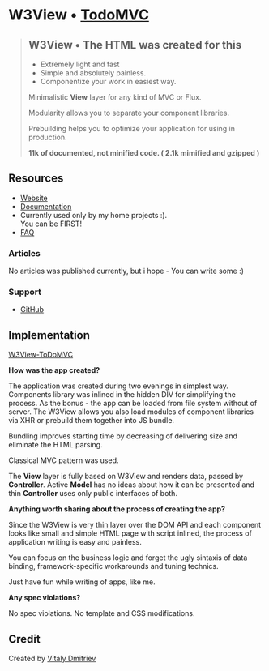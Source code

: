 # W3View • [TodoMVC](http://todomvc.com)

> ## W3View • The HTML was created for this
> - Extremely light and fast
> - Simple and absolutely painless.
> - Componentize your work in easiest way.
> 
> Minimalistic **View** layer for any kind of MVC or Flux. 
> 
> Modularity allows you to separate your component libraries.
>
> Prebuilding helps you to optimize your application for using in production.
>    
> **11k  of documented, not minified code. ( 2.1k mimified and gzipped )**
>

## Resources

- [Website](https://github.com/vitalydmitriev1970/W3View)
- [Documentation](https://github.com/vitalydmitriev1970/W3View/blob/master/api-doc.md)
- Currently used only by my home projects :). 
<br>You can be FIRST!
- [FAQ](https://github.com/vitalydmitriev1970/W3View/blob/master/howto.md)

### Articles

No articles was published currently, 
but i hope - You can write some :)

### Support

- [GitHub](https://github.com/vitalydmitriev1970/W3View)

## Implementation

[W3View-ToDoMVC](index.html)

**How was the app created?**

The application was created during two evenings in simplest way.
Components library was inlined in the hidden DIV for simplifying the process.
As the bonus - the app can be loaded from file system without of server.
The W3View allows you also load modules of component libraries via XHR
or prebuild them together into JS bundle.

Bundling improves starting time by decreasing of delivering size and 
eliminate the HTML parsing.

Classical MVC pattern was used.

The **View** layer is fully based on W3View 
and renders data, passed by **Controller**. 
Active **Model** has no ideas
about how it can be presented and thin **Controller** uses
only public interfaces of both. 

**Anything worth sharing about the process of 
creating the app?**

Since the W3View is very thin layer over the DOM API and
each component looks like small and simple HTML page 
with script inlined,
the process of application writing is easy and painless.

You can focus on the business logic and forget the ugly 
sintaxis of data binding, framework-specific workarounds 
and tuning technics.

Just have fun while writing of apps, like me.

**Any spec violations?**

No spec violations. No template and CSS modifications.

## Credit

Created by [Vitaly Dmitriev](https://github.com/vitalydmitriev1970/W3View)
